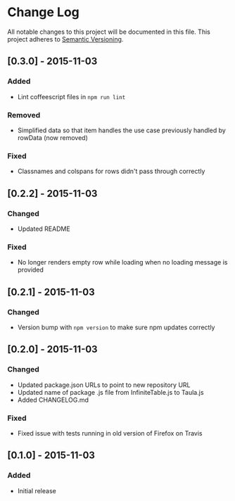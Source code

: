 # Change Log
All notable changes to this project will be documented in this file.
This project adheres to [Semantic Versioning](http://semver.org/).

## [0.3.0] - 2015-11-03
### Added
- Lint coffeescript files in `npm run lint`

### Removed
- Simplified data so that item handles the use case previously handled by rowData (now removed)

### Fixed
- Classnames and colspans for rows didn't pass through correctly


## [0.2.2] - 2015-11-03
### Changed
- Updated README

### Fixed
- No longer renders empty row while loading when no loading message is provided


## [0.2.1] - 2015-11-03
### Changed
- Version bump with `npm version` to make sure npm updates correctly


## [0.2.0] - 2015-11-03
### Changed
- Updated package.json URLs to point to new repository URL
- Updated name of package .js file from InfiniteTable.js to Taula.js
- Added CHANGELOG.md

### Fixed
- Fixed issue with tests running in old version of Firefox on Travis


## [0.1.0] - 2015-11-03
### Added
- Initial release
